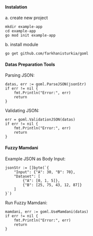#### **Instalation**
a. create new project
```
mkdir example-app
cd example-app
go mod init example-app
```
b. install module
```
go get github.com/farkhanisturkia/goml
```
#### **Datas Preparation Tools**
Parsing JSON:
```
datas, err := goml.ParseJSON(jsonStr)
if err != nil {
    fmt.Println("Error:", err)
    return
}
```
Validating JSON:
```
err = goml.ValidationJSON(datas)
if err != nil {
    fmt.Println("Error:", err)
    return
}
```
#### **Fuzzy Mamdani**
Example JSON as Body Input:
```
jsonStr := []byte(`{
    "Input": {"A": 30, "B": 70},
    "Dataset": [
        {"A": [0, 1, 5]},
        {"B": [25, 75, 43, 12, 87]}
    ]
}`)
```
Run Fuzzy Mamdani:
```
mamdani, err := goml.UseMamdani(datas)
if err != nil {
    fmt.Println("Error:", err)
    return
}
```
